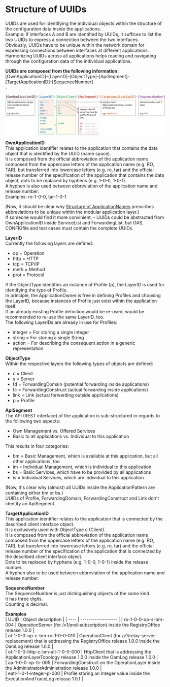 # Structure of UUIDs  

UUIDs are used for identifying the individual objects within the structure of the configuration data inside the applications.  
Example: If interfaces A and B are identified by UUIDs, it suffices to list the two UUIDs to express a connection between the two interfaces.  
Obviously, UUIDs have to be unique within the network domain for expressing connections between interfaces at different applications.  
Harmonizing UUIDs across all applications helps reading and navigating through the configuration data of the individual applications.  


**UUIDs are composed from the following information:**  
[OwnApplicationID]-[LayerID]-[ObjectType]-[ApiSegment]-[TargetApplicationID]-[SequenceNumber]  
.  

![UUID Structure](./pictures/uuid-structure.png)

**OwnApplicationID**  
This application identifier relates to the application that contains the data object that is identified by the UUID (name space).  
It is composed from the official abbreviation of the application name composed from the uppercase letters of the application name (e.g. RO, TAR), but transferred into lowercase letters (e.g. ro, tar) and the official release number of the specification of the application that contains the data object, dots to be replaced by hyphens (e.g. 1-0-0, 1-0-1).  
A hyphen is also used between abbreviation of the application name and release number.  
Examples: ro-1-0-0, tar-1-0-1

(Now, it should be clear why [Structure of ApplicationNames](../StructureOfApplicationNames/StructureOfApplicationNames.md) prescribes abbreviations to be unique within the modular application layer.)  
If someone would find it more convinient, - UUIDs could be abstracted from OwnApplicationID inside ServiceList and ForwardingList, but OAS, CONFIGfile and test cases must contain the complete UUIDs.  

**LayerID**  
Currently the following layers are defined:  
- op = Operation  
- http = HTTP  
- tcp = TCP/IP  
- meth = Method  
- prot = Protocol  

If the ObjectType identifies an instance of Profile (p), the LayerID is used for identifying the type of Profile.  
In principle, the ApplicationOwner is free in defining Profiles and choosing the LayerID, because instances of Profile just exist within the application itself.  
If an already existing Profile definition would be re-used, would be recommended to re-use the same LayerID, too.  
The following LayerIDs are already in use for Profiles:  
- integer = For storing a single Integer  
- string = For storing a single String  
- action = For describing the consequent action in a generic representation  

**ObjectType**  
Within the respective layers the following types of objects are defined:  
- c = Client  
- s = Server  
- fd = ForwardingDomain (potential forwarding inside applications)  
- fc = ForwardingConstruct (actual forwarding inside applications)  
- link = Link (actual forwarding outside applications)  
- p = Profile  

**ApiSegment**  
The API (REST interface) of the application is sub-structured in regards to the following two aspects:  
- Own Management vs. Offered Services  
- Basic to all applications vs. Individual to this application  

This results in four categories:  
- bm = Basic Management, which is available at this application, but all other applications, too  
- im = Individual Management, which is individual to this application  
- bs = Basic Services, which have to be provided by all applications  
- is = Individual Services, which are individual to this application  

(Now, it's clear why (almost) all UUIDs inside the ApplicationPattern are containing either bm or bs.)  
UUIDs of Profile, ForwardingDomain, ForwardingConstruct and Link don't identify an ApiSegment.  

**TargetApplicationID**  
This application identifier relates to the application that is connected by the described client interface object.  
It is exclusively used with ObjectType c (Client).  
It is composed from the official abbreviation of the application name composed from the uppercase letters of the application name (e.g. RO, TAR), but transferred into lowercase letters (e.g. ro, tar) and the official release number of the specification of the application that is connected by the described client interface object.  
Dots to be replaced by hyphens (e.g. 1-0-0, 1-0-1) inside the release number.  
A hyphen also to be used between abbreviation of the application name and release number.  

**SequenceNumber**  
The SequenceNumber is just distinguishing objects of the same kind.  
It has three digits.  
Counting is decimal.  

**Examples**  
| UUID | Object description |
| ---- | ------------------ |
| ro-1-0-0-op-s-bm-004 | OperationServer (for /v1/end-subscription) inside the RegistryOffice release 1.0.0 |  
| ol-1-0-0-op-c-bm-ro-1-0-0-010 | OperationClient (for /v1/relay-server-replacement) that is addressing the RegistryOffice release 1.0.0 inside the OamLog release 1.0.0 |  
| ol-1-0-0-http-c-bm-alt-1-0-0-000 | HttpClient that is addressing the ApplicationLayerTopology release 1.0.0 inside the OamLog release 1.0.0 |  
| aa-1-0-0-op-fc-005 | ForwardingConstruct on the OperationLayer inside the AdministratorAdministration release 1.0.0 |  
| eatl-1-0-1-integer-p-000 | Profile storing an Integer value inside the ExecutionAndTraceLog release 1.0.1 |  
